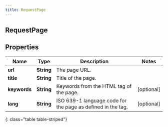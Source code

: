 ```yaml
---
title: RequestPage
---
```

## RequestPage


## Properties

| Name | Type | Description | Notes |
| ------------ | ------------- | ------------- | ------------- |
| **url** | <!----><!---->**String**<!----> | The page URL. |  |
| **title** | <!----><!---->**String**<!----> | Title of the page. |  |
| **keywords** | <!----><!---->**String**<!----> | Keywords from the HTML <meta> tag of the page. |  [optional] |
| **lang** | <!----><!---->**String**<!----> | ISO 639-1 language code for the page as defined in the <html> tag. |  [optional] |
{: class="table table-striped"}




